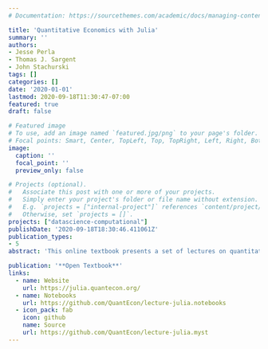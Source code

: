 ```yaml
---
# Documentation: https://sourcethemes.com/academic/docs/managing-content/

title: 'Quantitative Economics with Julia'
summary: ''
authors:
- Jesse Perla
- Thomas J. Sargent
- John Stachurski
tags: []
categories: []
date: '2020-01-01'
lastmod: 2020-09-18T11:30:47-07:00
featured: true
draft: false

# Featured image
# To use, add an image named `featured.jpg/png` to your page's folder.
# Focal points: Smart, Center, TopLeft, Top, TopRight, Left, Right, BottomLeft, Bottom, BottomRight.
image:
  caption: ''
  focal_point: ''
  preview_only: false

# Projects (optional).
#   Associate this post with one or more of your projects.
#   Simply enter your project's folder or file name without extension.
#   E.g. `projects = ["internal-project"]` references `content/project/deep-learning/index.md`.
#   Otherwise, set `projects = []`.
projects: ["datascience-computational"]
publishDate: '2020-09-18T18:30:46.411061Z'
publication_types:
- 5
abstract: 'This online textbook presents a set of lectures on quantitative economic modeling. The language instruction is Julia.'

publication: '**Open Textbook**'
links:
  - name: Website
    url: https://julia.quantecon.org/
  - name: Notebooks
    url: https://github.com/QuantEcon/lecture-julia.notebooks
  - icon_pack: fab
    icon: github
    name: Source
    url: https://github.com/QuantEcon/lecture-julia.myst
---
```

